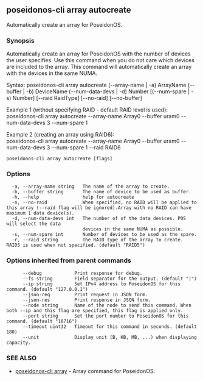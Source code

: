 ## poseidonos-cli array autocreate

Automatically create an array for PoseidonOS.

### Synopsis


Automatically create an array for PoseidonOS with the number of 
devices the user specifies. Use this command when you do not care 
which devices are included to the array. This command will automatically
create an array with the devices in the same NUMA.

Syntax: 
	poseidonos-cli array autocreate (--array-name | -a) ArrayName (--buffer | -b) DeviceName 
	(--num-data-devs | -d) Number [(--num-spare | -s) Number] [--raid RaidType]
	[--no-raid] [--no-buffer]

Example 1 (without specifying RAID - default RAID level is used): 
	poseidonos-cli array autocreate --array-name Array0 --buffer uram0 --num-data-devs 3 --num-spare 1

Example 2 (creating an array using RAID6): 	
	poseidonos-cli array autocreate --array-name Array0 --buffer uram0 --num-data-devs 3 --num-spare 1 --raid RAID6
          

```
poseidonos-cli array autocreate [flags]
```

### Options

```
  -a, --array-name string   The name of the array to create.
  -b, --buffer string       The name of device to be used as buffer.
  -h, --help                help for autocreate
  -n, --no-raid             When specified, no RAID will be applied to this array (--raid flag will be ignored).Array with no RAID can have maximum 1 data device(s).
  -d, --num-data-devs int   The number of of the data devices. POS will select the data
                            devices in the same NUMA as possible.
  -s, --num-spare int       Number of devices to be used as the spare.
  -r, --raid string         The RAID type of the array to create. RAID5 is used when not specified. (default "RAID5")
```

### Options inherited from parent commands

```
      --debug            Print response for debug.
      --fs string        Field separator for the output. (default "|")
      --ip string        Set IPv4 address to PoseidonOS for this command. (default "127.0.0.1")
      --json-req         Print request in JSON form.
      --json-res         Print response in JSON form.
      --node string      Name of the node to send this command. When both --ip and this flag are specified, this flag is applied only.
      --port string      Set the port number to PoseidonOS for this command. (default "18716")
      --timeout uint32   Timeout for this command in seconds. (default 180)
      --unit             Display unit (B, KB, MB, ...) when displaying capacity.
```

### SEE ALSO

* [poseidonos-cli array](poseidonos-cli_array.md)	 - Array command for PoseidonOS.

